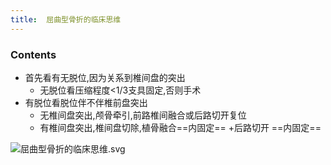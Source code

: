 ```yaml
---
title:  屈曲型骨折的临床思维
--- 
```


### Contents
- 首先看有无脱位,因为关系到椎间盘的突出
  - 无脱位看压缩程度<1/3支具固定,否则手术
- 有脱位看脱位伴不伴椎前盘突出
  - 无椎间盘突出,颅骨牵引,前路椎间融合或后路切开复位
  - 有椎间盘突出,椎间盘切除,植骨融合==内固定== +后路切开 ==内固定==

![屈曲型骨折的临床思维.svg](/note-images/屈曲型骨折的临床思维.svg)
